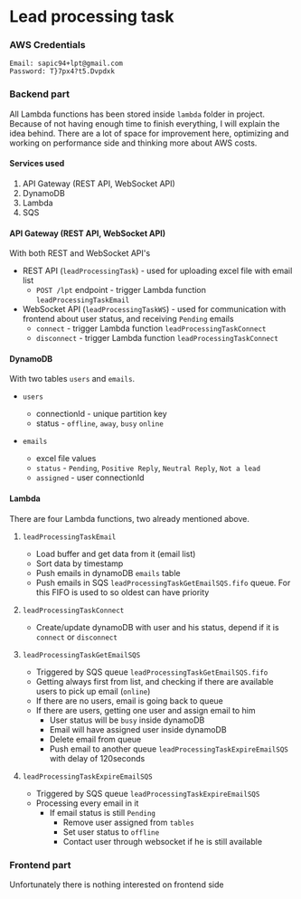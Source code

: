 # Lead processing task

### AWS Credentials

```
Email: sapic94+lpt@gmail.com
Password: T}7px4?t5.Dvpdxk
```

### Backend part
All Lambda functions has been stored inside `lambda` folder in project. 
Because of not having enough time to finish everything, I will explain the idea behind.
There are a lot of space for improvement here, optimizing and working on performance side and thinking more about AWS costs.

#### Services used

1. API Gateway (REST API, WebSocket API)
2. DynamoDB
3. Lambda
4. SQS

#### API Gateway (REST API, WebSocket API)

With both REST and WebSocket API's

- REST API (`leadProcessingTask`) - used for uploading excel file with email list
    - `POST /lpt` endpoint - trigger Lambda function `leadProcessingTaskEmail`
- WebSocket API (`leadProcessingTaskWS`) - used for communication with frontend about user status, and
  receiving `Pending` emails
    - `connect` - trigger Lambda function `leadProcessingTaskConnect`
    - `disconnect` - trigger Lambda function `leadProcessingTaskConnect`

#### DynamoDB

With two tables `users` and `emails`.

- `users`
    - connectionId - unique partition key
    - status - `offline`, `away`, `busy` `online`

- `emails`
    - excel file values
    - `status` - `Pending`, `Positive Reply`, `Neutral Reply`, `Not a lead`
    - `assigned` - user connectionId

#### Lambda

There are four Lambda functions, two already mentioned above.

1. `leadProcessingTaskEmail`
    - Load buffer and get data from it (email list)
    - Sort data by timestamp
    - Push emails in dynamoDB `emails` table
    - Push emails in SQS `leadProcessingTaskGetEmailSQS.fifo` queue. For this FIFO is used to so oldest can have
      priority
2. `leadProcessingTaskConnect`
    - Create/update dynamoDB with user and his status, depend if it is `connect` or `disconnect`
3. `leadProcessingTaskGetEmailSQS`
    - Triggered by SQS queue `leadProcessingTaskGetEmailSQS.fifo`
    - Getting always first from list, and checking if there are available users to pick up email (`online`)
    - If there are no users, email is going back to queue
    - If there are users, getting one user and assign email to him
        - User status will be `busy` inside dynamoDB
        - Email will have assigned user inside dynamoDB
        - Delete email from queue
        - Push email to another queue `leadProcessingTaskExpireEmailSQS` with delay of 120seconds

4. `leadProcessingTaskExpireEmailSQS`
    - Triggered by SQS queue `leadProcessingTaskExpireEmailSQS`
    - Processing every email in it
        - If email status is still `Pending`
            - Remove user assigned from `tables`
            - Set user status to `offline`
            - Contact user through websocket if he is still available

### Frontend part
Unfortunately there is nothing interested on frontend side

